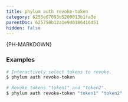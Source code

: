 ```yaml
---
title: phylum auth revoke-token
category: 6255e67693d5200013b1fa3e
parentDoc: 625758b12a1e9d0186416451
hidden: false
---
```


{PH-MARKDOWN}

### Examples

```sh
# Interactively select tokens to revoke.
$ phylum auth revoke-token

# Revoke tokens "token1" and "token2".
$ phylum auth revoke-token "token1" "token2"
```
